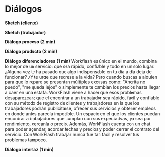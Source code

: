 
<h1>Diálogos</h1>

  **Sketch (cliente)** 

 
  **Sketch (trabajador)** 

 
  **Diálogo proceso (2 min)**

 
 **Diálogo producto (2 min)** 

 
**Diálogo diferenciadores (1 min)** 
Workflash es único en el mundo, combina lo mejor de un servicio: que sea rápido, confiable y todo en un solo lugar. ¿Alguna vez te ha pasado que algo indispensable en tu día a día deja de funcionar? ¿Y te urge que regrese a la vida? Pero cuando buscas a alguien para que lo repare se presentan múltiples excusas como: "Ahorita no puedo", "me queda lejos" o simplemente te cambian los precios hasta llegar a caer en una estafa. WorkFlash viene a hacer que esos problemas desaparezcan; que el encontrar a un trabajador sea rápido, fácil y confiable con su método de registro de clientes y trabajadores en la que los trabajadores podrán publicitarse, ofrecer sus servicios y obtener empleos en donde antes parecía imposible. Un espacio en el que los clientes puedan encontrar a trabajadores que cumplan con sus expectativas, ya sea por rendimiento, cercanía o precio. Además, WorkFlash cuenta con un chat para poder agendar, acordar fechas y precios y poder cerrar el contrato del servicio. Con WorkFlash trabajar nunca fue tan fácil y resolver tus problemas tampoco.
 
**Diálogo interfaz (1 min)**

 

<!--stackedit_data:
eyJoaXN0b3J5IjpbMTUxNTc3MDQ2MiwxNzk5ODk1MTc1LC01OT
M1NTM5NDksLTgyOTcwNjk2OF19
-->